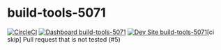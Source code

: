 # build-tools-5071

[![CircleCI](https://circleci.com/gh/pantheon-ci-bot/build-tools-5071.svg?style=shield)](https://circleci.com/gh/pantheon-ci-bot/build-tools-5071)
[![Dashboard build-tools-5071](https://img.shields.io/badge/dashboard-build_tools_5071-yellow.svg)](https://dashboard.pantheon.io/sites/f0fe946a-fca2-4f9b-93d4-d21e77873136#dev/code)
[![Dev Site build-tools-5071](https://img.shields.io/badge/site-build_tools_5071-blue.svg)](http://dev-build-tools-5071.pantheonsite.io/)[ci skip] Pull request that is not tested (#5)

